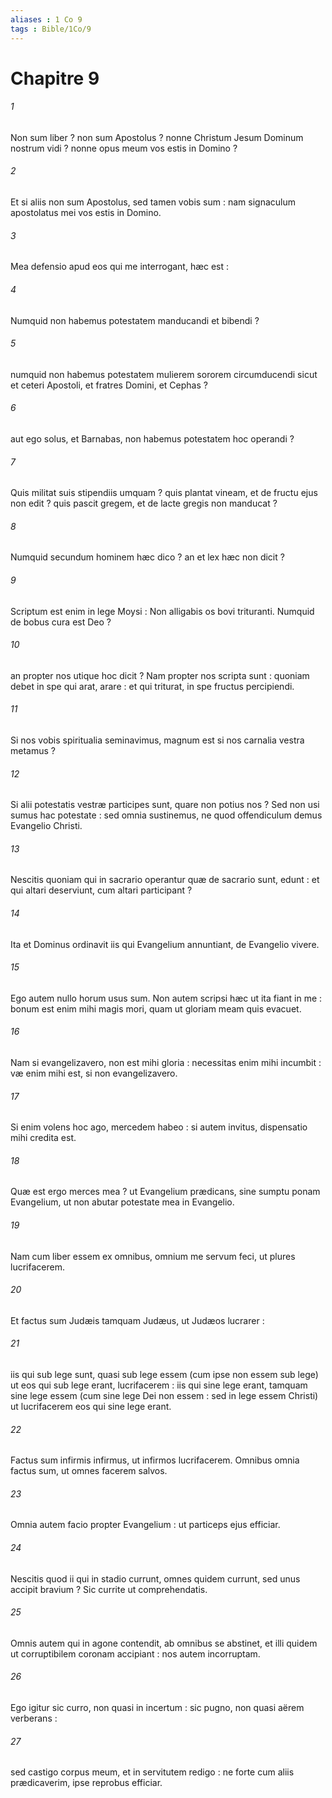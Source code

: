 ```yaml
---
aliases : 1 Co 9
tags : Bible/1Co/9
---
```


# Chapitre 9

###### 1
Non sum liber ? non sum Apostolus ? nonne Christum Jesum Dominum nostrum vidi ? nonne opus meum vos estis in Domino ?
###### 2
Et si aliis non sum Apostolus, sed tamen vobis sum : nam signaculum apostolatus mei vos estis in Domino.
###### 3
Mea defensio apud eos qui me interrogant, hæc est :
###### 4
Numquid non habemus potestatem manducandi et bibendi ?
###### 5
numquid non habemus potestatem mulierem sororem circumducendi sicut et ceteri Apostoli, et fratres Domini, et Cephas ?
###### 6
aut ego solus, et Barnabas, non habemus potestatem hoc operandi ?
###### 7
Quis militat suis stipendiis umquam ? quis plantat vineam, et de fructu ejus non edit ? quis pascit gregem, et de lacte gregis non manducat ?
###### 8
Numquid secundum hominem hæc dico ? an et lex hæc non dicit ?
###### 9
Scriptum est enim in lege Moysi : Non alligabis os bovi trituranti. Numquid de bobus cura est Deo ?
###### 10
an propter nos utique hoc dicit ? Nam propter nos scripta sunt : quoniam debet in spe qui arat, arare : et qui triturat, in spe fructus percipiendi.
###### 11
Si nos vobis spiritualia seminavimus, magnum est si nos carnalia vestra metamus ?
###### 12
Si alii potestatis vestræ participes sunt, quare non potius nos ? Sed non usi sumus hac potestate : sed omnia sustinemus, ne quod offendiculum demus Evangelio Christi.
###### 13
Nescitis quoniam qui in sacrario operantur quæ de sacrario sunt, edunt : et qui altari deserviunt, cum altari participant ?
###### 14
Ita et Dominus ordinavit iis qui Evangelium annuntiant, de Evangelio vivere.
###### 15
Ego autem nullo horum usus sum. Non autem scripsi hæc ut ita fiant in me : bonum est enim mihi magis mori, quam ut gloriam meam quis evacuet.
###### 16
Nam si evangelizavero, non est mihi gloria : necessitas enim mihi incumbit : væ enim mihi est, si non evangelizavero.
###### 17
Si enim volens hoc ago, mercedem habeo : si autem invitus, dispensatio mihi credita est.
###### 18
Quæ est ergo merces mea ? ut Evangelium prædicans, sine sumptu ponam Evangelium, ut non abutar potestate mea in Evangelio.
###### 19
Nam cum liber essem ex omnibus, omnium me servum feci, ut plures lucrifacerem.
###### 20
Et factus sum Judæis tamquam Judæus, ut Judæos lucrarer :
###### 21
iis qui sub lege sunt, quasi sub lege essem (cum ipse non essem sub lege) ut eos qui sub lege erant, lucrifacerem : iis qui sine lege erant, tamquam sine lege essem (cum sine lege Dei non essem : sed in lege essem Christi) ut lucrifacerem eos qui sine lege erant.
###### 22
Factus sum infirmis infirmus, ut infirmos lucrifacerem. Omnibus omnia factus sum, ut omnes facerem salvos.
###### 23
Omnia autem facio propter Evangelium : ut particeps ejus efficiar.
###### 24
Nescitis quod ii qui in stadio currunt, omnes quidem currunt, sed unus accipit bravium ? Sic currite ut comprehendatis.
###### 25
Omnis autem qui in agone contendit, ab omnibus se abstinet, et illi quidem ut corruptibilem coronam accipiant : nos autem incorruptam.
###### 26
Ego igitur sic curro, non quasi in incertum : sic pugno, non quasi aërem verberans :
###### 27
sed castigo corpus meum, et in servitutem redigo : ne forte cum aliis prædicaverim, ipse reprobus efficiar.
